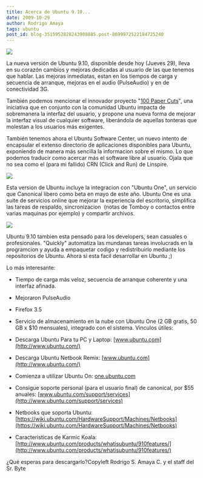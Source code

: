 ```yaml
---
title: Acerca de Ubuntu 9.10...
date: 2009-10-29
author: Rodrigo Amaya
tags: ubuntu
post_id: blog-3515952828243908885.post-8699972522184725240
---
```


[![](http://www.ubuntu.com/files/masthead/910/tour/910-header.jpg)](http://www.ubuntu.com/files/masthead/910/tour/910-header.jpg)

La nueva versión de Ubuntu
      9.10, disponible desde hoy (Jueves 29), lleva en su corazón cambios y mejoras
      dedicadas al usuario de las que tenemos que hablar.
Las mejoras inmediatas, estan
      en los tiempos de carga y secuencia de arranque, mejoras en el audio (PulseAudio) y en de
      conectividad 3G.

También podemos mencionar el innovador proyecto
      "[100 Paper Cuts](http://www.srbyte.com/2009/06/mejorando-la-usabilidad-en-ubuntu-910.html)", una iniciativa que en conjunto con la comunidad Ubuntu impacta de
      sobremanera la interfaz del usuario, y propone una nueva forma de mejorar la interfaz visual
      de cualquier software, liberándola de aquellas tonteras que molestan a los usuarios más
      exigentes.

También tenemos ahora el Ubuntu Software
      Center, un nuevo intento de encapsular el extenso directorio de aplicaciones
      disponibles para Ubuntu, exponiendo de manera más sencilla la informacion sobre el mismo. Lo
      que podemos traducir como acercar más el software libre al usuario.
Ojala que no
      sea como el (para mi fallido) CRN (Click and Run) de Linspire.

[![](http://www.ubuntu.com/files/masthead/910/tour/ubuntu-910-software-center.jpg)](http://www.ubuntu.com/files/masthead/910/tour/ubuntu-910-software-center.jpg)

Esta version de Ubuntu incluye
      la integracion con "Ubuntu One", un servicio que Canonical libero como beta
      en mayo de este año. Ubuntu One es una suite de servicios online que mejorar la experiencia
      del escritorio, simplifica las tareas de respaldo, sincronizacion  (notas de Tomboy o
      contactos entre varias maquinas por ejemplo) y compartir archivos.

[![](http://www.ubuntu.com/files/masthead/910/tour/ubuntu-910-share-files.jpg)](http://www.ubuntu.com/files/masthead/910/tour/ubuntu-910-share-files.jpg)

Ubuntu 9.10 tambien esta pensado para los
      developers, sean casuales o profesionales. "Quickly" automatiza las
      mundanas tareas involucrads en la programcion y ayuda a empaquetar codigo y redistribuirlo
      mediante los repositorios de Ubuntu. Ahora si esta facil desarrollar en Ubuntu ;)

Lo más interesante:

- Tiempo de carga más veloz, secuencia de arranque coherente y una interfaz afinada.
- Mejoraron PulseAudio
- Firefox 3.5
- Servicio de almacenamiento en la nube con Ubuntu One (2 GB gratis, 50 GB x $10 mensuales), integrado con el sistema.
Vinculos útiles:

- Descarga Ubuntu Para tu PC y Laptop: [www.ubuntu.com](http://www.ubuntu.com/)
- Descarga Ubuntu Netbook Remix: [www.ubuntu.com](http://www.ubuntu.com/)
- Comienza a utilizar Ubuntu On: [one.ubuntu.com](http://one.ubuntu.com/)
- Consigue soporte personal (para el usuario final) de canonical, por $55 anuales: [www.ubuntu.com/support/services](http://www.ubuntu.com/support/services)
- Netbooks que soporta Ubuntu: [https://wiki.ubuntu.com/HardwareSupport/Machines/Netbooks](https://wiki.ubuntu.com/HardwareSupport/Machines/Netbooks)
- Caracteristicas de Karmic Koala: [http://www.ubuntu.com/products/whatisubuntu/910features/](http://www.ubuntu.com/products/whatisubuntu/910features/)

¿Qué esperas para descargarlo?Copyleft Rodrigo S. Amaya C. y el staff del Sr.
      Byte